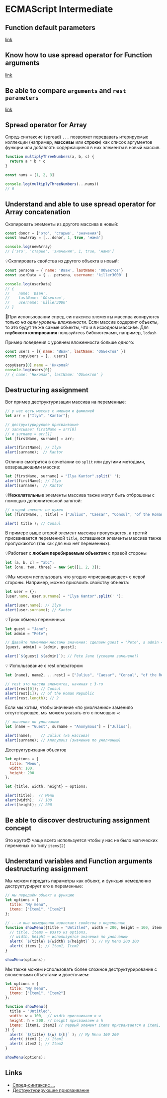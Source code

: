 # ECMAScript Intermediate

## Function default parameters
[link](https://github.com/Timothy7310/Core-JS/blob/main/main/core-js/Functions-Parameters.md#know-how-to-define-function-parameters)

## Know how to use spread operator for Function arguments
[link](https://github.com/Timothy7310/Core-JS/blob/main/main/core-js/Functions-Parameters.md#know-how-to-handle-dynamic-amount-of-function-parameters)

## Be able to compare `arguments` and `rest parameters`
[link](https://github.com/Timothy7310/Core-JS/blob/main/main/core-js/Functions-Parameters.md#know-how-to-handle-dynamic-amount-of-function-parameters)

## Spread operator for Array
Спред-синтаксис (spread) `...` позволяет передавать итерируемые коллекции (например, **массивы** или **строки**) 
как список аргументов функции или добавлять содержащиеся в них элементы в новый массив.

```js
function multiplyThreeNumbers(a, b, c) {
  return a * b * c
}

const nums = [1, 2, 3]

console.log(multiplyThreeNumbers(...nums))
// 6
```

## Understand and able to use spread operator for Array concatenation
Cкопировать элементы из другого массива в новый:
```js
const donor = ['это', 'старые', 'значения']
const newArray = [...donor, 1, true, 'мама']

console.log(newArray)
// ['это', 'старые', 'значения', 1, true, 'мама']
```

💡Cкопировать свойства из другого объекта в новый:
```js
const persona = { name: 'Иван', lastName: 'Объектов'}
const userData = { ...persona, username: 'killer3000' }

console.log(userData)
// {
//    name: 'Иван',
//    lastName: 'Объектов',
//    username: 'killer3000'
// }
```

📌При использовании спред-синтаксиса элементы массива копируются только _на один уровень вложенности_. 
Если массив содержит объекты, то это будут те же самые объекты, что и в исходном массиве. Для **глубокого копирования** пользуйтесь библиотеками, например, `lodash`

Пример поведения с уровнем вложенности больше одного:

```js
const users = [{ name: 'Иван', lastName: 'Объектов' }]
const copyUsers = [...users]

copyUsers[0].name = 'Николай'
console.log(users[0])
// { name: 'Николай', lastName: 'Объектов' }
```

## Destructuring assignment
Вот пример деструктуризации массива на переменные:

```js
// у нас есть массив с именем и фамилией
let arr = ["Ilya", "Kantor"];

// деструктурирующее присваивание
// записывает firstName = arr[0]
// и surname = arr[1]
let [firstName, surname] = arr;

alert(firstName); // Ilya
alert(surname);  // Kantor
```

Отлично смотрится в сочетании со `split` или другими методами, возвращающими массив:

```js
let [firstName, surname] = "Ilya Kantor".split(' ');
alert(firstName); // Ilya
alert(surname);  // Kantor
```

💡**Нежелательные** элементы массива также могут быть отброшены с помощью дополнительной запятой:

```js
// второй элемент не нужен
let [firstName, , title] = ["Julius", "Caesar", "Consul", "of the Roman Republic"];

alert( title ); // Consul
```

В примере выше второй элемент массива пропускается, а третий присваивается переменной `title`, 
оставшиеся элементы массива также пропускаются (так как для них нет переменных).

💡Работает с **любым перебираемым объектом** с правой стороны

```js
let [a, b, c] = "abc";
let [one, two, three] = new Set([1, 2, 3]);
```

💡Мы можем использовать что угодно «присваивающее» с левой стороны.
Например, можно присвоить свойству объекта:

```js
let user = {};
[user.name, user.surname] = "Ilya Kantor".split(' ');

alert(user.name); // Ilya
alert(user.surname); // Kantor
```

💡Трюк обмена переменных

```js
let guest = "Jane";
let admin = "Pete";

// Давайте поменяем местами значения: сделаем guest = "Pete", а admin = "Jane"
[guest, admin] = [admin, guest];

alert(`${guest} ${admin}`); // Pete Jane (успешно заменено!)
```

💡 Использование с rest оператором

```js
let [name1, name2, ...rest] = ["Julius", "Caesar", "Consul", "of the Roman Republic"];

// rest это массив элементов, начиная с 3-го
alert(rest[0]); // Consul
alert(rest[1]); // of the Roman Republic
alert(rest.length); // 2
```

Если мы хотим, чтобы значение «по умолчанию» заменило отсутствующее, мы можем указать его с помощью `=`:

```js
// значения по умолчанию
let [name = "Guest", surname = "Anonymous"] = ["Julius"];

alert(name);    // Julius (из массива)
alert(surname); // Anonymous (значение по умолчанию)
```

Деструктуризация объектов

```js
let options = {
  title: "Menu",
  width: 100,
  height: 200
};

let {title, width, height} = options;

alert(title);  // Menu
alert(width);  // 100
alert(height); // 200
```

## Be able to discover destructuring assignment concept
Это круто😎 чаще всего используется чтобы у нас не было магических переменых по типу `items[2]`

## Understand variables and Function arguments destructuring assignment
Мы можем передать параметры как объект, и функция немедленно деструктурирует его в переменные:

```js
// мы передаём объект в функцию
let options = {
  title: "My menu",
  items: ["Item1", "Item2"]
};

// ...и она немедленно извлекает свойства в переменные
function showMenu({title = "Untitled", width = 200, height = 100, items = []}) {
  // title, items – взято из options,
  // width, height – используются значения по умолчанию
  alert( `${title} ${width} ${height}` ); // My Menu 200 100
  alert( items ); // Item1, Item2
}

showMenu(options);
```

Мы также можем использовать более сложное деструктурирование с вложенными объектами и двоеточием:

```js
let options = {
  title: "My menu",
  items: ["Item1", "Item2"]
};

function showMenu({
  title = "Untitled",
  width: w = 100,  // width присваиваем в w
  height: h = 200, // height присваиваем в h
  items: [item1, item2] // первый элемент items присваивается в item1, второй в item2
}) {
  alert( `${title} ${w} ${h}` ); // My Menu 100 200
  alert( item1 ); // Item1
  alert( item2 ); // Item2
}

showMenu(options);
```

## Links
- [Спред-синтаксис ...](https://doka.guide/js/spread/)
- [Деструктурирующее присваивание](https://learn.javascript.ru/destructuring-assignment)
